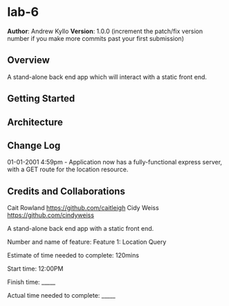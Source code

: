 # lab-6

**Author**: Andrew Kyllo
**Version**: 1.0.0 (increment the patch/fix version number if you make more commits past your first submission)

## Overview
A stand-alone back end app which will interact with a static front end.

## Getting Started
<!-- What are the steps that a user must take in order to build this app on their own machine and get it running? -->

## Architecture
<!-- Provide a detailed description of the application design. What technologies (languages, libraries, etc) you're using, and any other relevant design information. -->

## Change Log
<!-- Use this area to document the iterative changes made to your application as each feature is successfully implemented. Use time stamps. Here's an examples: -->

01-01-2001 4:59pm - Application now has a fully-functional express server, with a GET route for the location resource.

## Credits and Collaborations
Cait Rowland https://github.com/caitleigh
Cidy Weiss https://github.com/cindyweiss


A stand-alone back end app with a static front end.

Number and name of feature: Feature 1: Location Query

Estimate of time needed to complete: 120mins

Start time: 12:00PM

Finish time: _____

Actual time needed to complete: _____